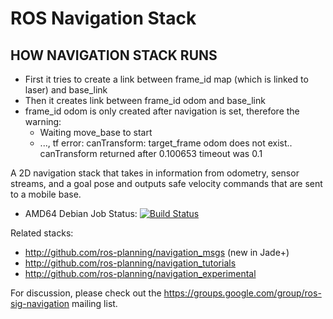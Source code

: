 ROS Navigation Stack
====================

## HOW NAVIGATION STACK RUNS
* First it tries to create a link between frame_id map (which is linked to laser) and base_link
* Then it creates link between frame_id odom and base_link
* frame_id odom is only created after navigation is set, therefore the warning:
    * Waiting move_base to start
    * ..., tf error: canTransform: target_frame odom does not exist.. canTransform returned after 0.100653 timeout was 0.1


A 2D navigation stack that takes in information from odometry, sensor
streams, and a goal pose and outputs safe velocity commands that are sent
to a mobile base.

 * AMD64 Debian Job Status: [![Build Status](http://build.ros.org/buildStatus/icon?job=Mbin_uB64__navigation__ubuntu_bionic_amd64__binary)](http://build.ros.org/job/Mbin_uB64__navigation__ubuntu_bionic_amd64__binary/)

Related stacks:

 * http://github.com/ros-planning/navigation_msgs (new in Jade+)
 * http://github.com/ros-planning/navigation_tutorials
 * http://github.com/ros-planning/navigation_experimental

For discussion, please check out the
https://groups.google.com/group/ros-sig-navigation mailing list.
